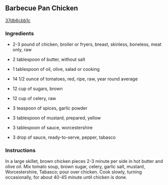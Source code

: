 ## Barbecue Pan Chicken

[37db6cbb1c](http://www.food.com/recipe/barbecue-pan-chicken-198493)

### Ingredients

 - 2-3 pound of chicken, broiler or fryers, breast, skinless, boneless, meat only, raw

 - 2 tablespoon of butter, without salt

 - 1 tablespoon of oil, olive, salad or cooking

 - 14 1/2 ounce of tomatoes, red, ripe, raw, year round average

 - 12 cup of sugars, brown

 - 12 cup of celery, raw

 - 3 teaspoon of spices, garlic powder

 - 3 tablespoon of mustard, prepared, yellow

 - 3 tablespoon of sauce, worcestershire

 - 3 drop of sauce, ready-to-serve, pepper, tabasco

### Instructions

In a large skillet, brown chicken pieces 2-3 minute per side in hot butter and olive oil. Mix tomato soup, brown sugar, celery, garlic salt, mustard, Worcestershire, Tabasco; pour over chicken. Cook slowly, turning occasionally, for about 40-45 minute until chicken is done.